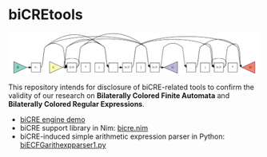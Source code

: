 # biCREtools

![](https://github.com/ubeito/biCREtools/blob/main/biCREdiagramEx1.png)

This repository intends for disclosure of biCRE-related tools to confirm the validity of our research on **Bilaterally Colored Finite Automata** and **Bilaterally Colored Regular Expressions**.

- [biCRE engine demo](https://ubeito.github.io/biCREtools.html)
- biCRE support library in Nim: [bicre.nim](https://github.com/ubeito/biCREtools/blob/main/bicre.nim)
- biCRE-induced simple arithmetic expression parser in Python: [biECFGarithexpparser1.py](https://github.com/ubeito/biCREtools/blob/main/biECFGarithexpparser1.py)

